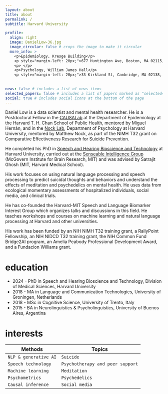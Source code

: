 ```yaml
---
layout: about
title: about
permalink: /
subtitle: Harvard University

profile:
  align: right
  image: DanielLow-36.jpg
  image_circular: false # crops the image to make it circular
  more_info: >
    <p>Epidemiology, Kresge Building</p>
    <p style="margin-left: 20px;">677 Huntington Ave, Boston, MA 02115, 8th floor</p>
    <p> </p>
    <p>Psychology, William James Hall</p>
    <p style="margin-left: 20px;">33 Kirkland St, Cambridge, MA 02138, #1210</p>
    
    
news: false # includes a list of news items
selected_papers: false # includes a list of papers marked as "selected={true}"
social: true # includes social icons at the bottom of the page
---
```


Daniel Low is a data scientist and mental health researcher. He is a Postdoctoral Fellow in the [CAUSALab](https://causalab.sph.harvard.edu/) at the Department of Epidemiology at the Harvard T. H. Chan School of Public Health, mentored by Miguel Hernán, and in the [Nock Lab](https://nocklab.fas.harvard.edu/), Department of Psychology at Harvard University, mentored by Matthew Nock, as part of the NIMH T32 grant on Comparative Effectiveness Research for Suicide Prevention. 
 
He completed his PhD in [Speech and Hearing Bioscience and Technology](https://shbtphd.hms.harvard.edu/) at Harvard University, carried out at the [Senseable Intelligence Group](https://sensein.group/) (McGovern Institute for Brain Research, MIT) and was advised by Satrajit Ghosh (MIT, Harvard Medical School). 
 
His work focuses on using natural language processing and speech processing to predict suicidal thoughts and behaviors and understand the effects of meditation and psychedelics on mental health. He uses data from ecological momentary assessments of hospitalized individuals, social media, and clinical trials. 

He has co-founded the Harvard-MIT Speech and Language Biomarker Interest Group which organizes talks and discussions in this field. He teaches workshops and courses on machine learning and natural language processing at Harvard and other universities. 

His work has been funded by an NIH NIMH T32 training grant, a RallyPoint Fellowship, an NIH NIDCD T32 training grant, the NIH Common Fund Bridge2AI program, an Amelia Peabody Professional Development Award, and a Fundacion Williams grant. 

# education
- 2024 - PhD in Speech and Hearing Bioscience and Technology, Division of Medical Sciences, Harvard University
- 2018 - MA in Language and Communication Technologies, University of Groningen, Netherlands
- 2018 - MSc in Cognitive Science, University of Trento, Italy
- 2015 - BA in Neurolinguistics & Psycholinguistics, University of Buenos Aires, Argentina

# interests

| **Methods**                              | **Topics**                        |
|------------------------------------------|-----------------------------------------|
| `NLP & generative AI` | `Suicide`                             |
| `Speech technology`       | `Psychotherapy and peer support`                      |
| `Machine learning`                         | `Meditation`                |
| `Psychometrics`                         | `Psychedelics`                            |
| `Causal inference`                         | `Social media`                            |
